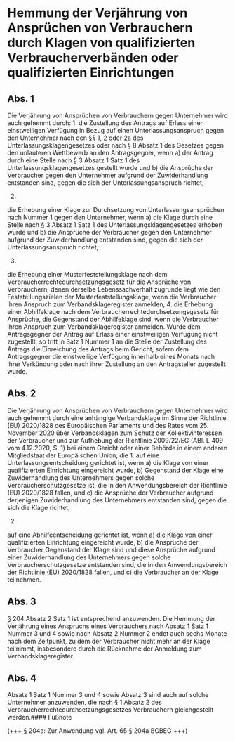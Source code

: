 # Hemmung der Verjährung von Ansprüchen von Verbrauchern durch Klagen von qualifizierten Verbraucherverbänden oder qualifizierten Einrichtungen



## Abs. 1

 Die Verjährung von Ansprüchen von Verbrauchern gegen Unternehmer wird auch gehemmt durch:  1.
 die Zustellung des Antrags auf Erlass einer einstweiligen Verfügung in Bezug auf einen Unterlassungsanspruch gegen den Unternehmer nach den §§ 1, 2 oder 2a des Unterlassungsklagengesetzes oder nach § 8 Absatz 1 des Gesetzes gegen den unlauteren Wettbewerb an den Antragsgegner, wenn  a)
 der Antrag durch eine Stelle nach § 3 Absatz 1 Satz 1 des Unterlassungsklagengesetzes gestellt wurde und
 b)
 die Ansprüche der Verbraucher gegen den Unternehmer aufgrund der Zuwiderhandlung entstanden sind, gegen die sich der Unterlassungsanspruch richtet,

 2.
 die Erhebung einer Klage zur Durchsetzung von Unterlassungsansprüchen nach Nummer 1 gegen den Unternehmer, wenn  a)
 die Klage durch eine Stelle nach § 3 Absatz 1 Satz 1 des Unterlassungsklagengesetzes erhoben wurde und
 b)
 die Ansprüche der Verbraucher gegen den Unternehmer aufgrund der Zuwiderhandlung entstanden sind, gegen die sich der Unterlassungsanspruch richtet,

 3.
 die Erhebung einer Musterfeststellungsklage nach dem Verbraucherrechtedurchsetzungsgesetz für die Ansprüche von Verbrauchern, denen derselbe Lebenssachverhalt zugrunde liegt wie den Feststellungszielen der Musterfeststellungsklage, wenn die Verbraucher ihren Anspruch zum Verbandsklageregister anmelden,
 4.
 die Erhebung einer Abhilfeklage nach dem Verbraucherrechtedurchsetzungsgesetz für Ansprüche, die Gegenstand der Abhilfeklage sind, wenn die Verbraucher ihren Anspruch zum Verbandsklageregister anmelden.
Wurde dem Antragsgegner der Antrag auf Erlass einer einstweiligen Verfügung nicht zugestellt, so tritt in Satz 1 Nummer 1 an die Stelle der Zustellung des Antrags die Einreichung des Antrags beim Gericht, sofern dem Antragsgegner die einstweilige Verfügung innerhalb eines Monats nach ihrer Verkündung oder nach ihrer Zustellung an den Antragsteller zugestellt wurde.

## Abs. 2

 Die Verjährung von Ansprüchen von Verbrauchern gegen Unternehmer wird auch gehemmt durch eine anhängige Verbandsklage im Sinne der Richtlinie (EU) 2020/1828 des Europäischen Parlaments und des Rates vom 25. November 2020 über Verbandsklagen zum Schutz der Kollektivinteressen der Verbraucher und zur Aufhebung der Richtlinie 2009/22/EG (ABl. L 409 vom 4.12.2020, S. 1) bei einem Gericht oder einer Behörde in einem anderen Mitgliedstaat der Europäischen Union, die  1.
 auf eine Unterlassungsentscheidung gerichtet ist, wenn  a)
 die Klage von einer qualifizierten Einrichtung eingereicht wurde,
 b)
 Gegenstand der Klage eine Zuwiderhandlung des Unternehmers gegen solche Verbraucherschutzgesetze ist, die in den Anwendungsbereich der Richtlinie (EU) 2020/1828 fallen, und
 c)
 die Ansprüche der Verbraucher aufgrund derjenigen Zuwiderhandlung des Unternehmers entstanden sind, gegen die sich die Klage richtet,

 2.
 auf eine Abhilfeentscheidung gerichtet ist, wenn  a)
 die Klage von einer qualifizierten Einrichtung eingereicht wurde,
 b)
 die Ansprüche der Verbraucher Gegenstand der Klage sind und diese Ansprüche aufgrund einer Zuwiderhandlung des Unternehmers gegen solche Verbraucherschutzgesetze entstanden sind, die in den Anwendungsbereich der Richtlinie (EU) 2020/1828 fallen, und
 c)
 die Verbraucher an der Klage teilnehmen.



## Abs. 3

 § 204 Absatz 2 Satz 1 ist entsprechend anzuwenden. Die Hemmung der Verjährung eines Anspruchs eines Verbrauchers nach Absatz 1 Satz 1 Nummer 3 und 4 sowie nach Absatz 2 Nummer 2 endet auch sechs Monate nach dem Zeitpunkt, zu dem der Verbraucher nicht mehr an der Klage teilnimmt, insbesondere durch die Rücknahme der Anmeldung zum Verbandsklageregister.

## Abs. 4

 Absatz 1 Satz 1 Nummer 3 und 4 sowie Absatz 3 sind auch auf solche Unternehmer anzuwenden, die nach § 1 Absatz 2 des Verbraucherrechtedurchsetzungsgesetzes Verbrauchern gleichgestellt werden.#### Fußnote

(+++ § 204a: Zur Anwendung vgl. Art. 65 § 204a BGBEG +++) 

